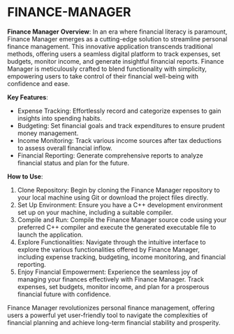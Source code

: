 # FINANCE-MANAGER
**Finance Manager** 
**Overview**:
In an era where financial literacy is paramount, Finance Manager emerges as a cutting-edge solution to streamline personal finance management. This innovative application transcends traditional methods, offering users a seamless digital platform to track expenses, set budgets, monitor income, and generate insightful financial reports. Finance Manager is meticulously crafted to blend functionality with simplicity, empowering users to take control of their financial well-being with confidence and ease.

**Key Features**:
- Expense Tracking: Effortlessly record and categorize expenses to gain insights into spending habits.
- Budgeting: Set financial goals and track expenditures to ensure prudent money management.
- Income Monitoring: Track various income sources after tax deductions to assess overall financial inflow.
- Financial Reporting: Generate comprehensive reports to analyze financial status and plan for the future.

**How to Use**:
1. Clone Repository: Begin by cloning the Finance Manager repository to your local machine using Git or download the project files directly.
2. Set Up Environment: Ensure you have a C++ development environment set up on your machine, including a suitable compiler.
3. Compile and Run: Compile the Finance Manager source code using your preferred C++ compiler and execute the generated executable file to launch the application.
4. Explore Functionalities: Navigate through the intuitive interface to explore the various functionalities offered by Finance Manager, including expense tracking, budgeting, income monitoring, and financial reporting.
5. Enjoy Financial Empowerment: Experience the seamless joy of managing your finances effectively with Finance Manager. Track expenses, set budgets, monitor income, and plan for a prosperous financial future with confidence.

Finance Manager revolutionizes personal finance management, offering users a powerful yet user-friendly tool to navigate the complexities of financial planning and achieve long-term financial stability and prosperity.
